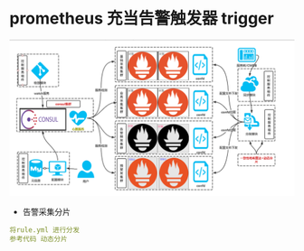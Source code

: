 # prometheus 充当告警触发器 trigger
![image](./pic/动态分片.png)

- 告警采集分片
```yaml
将rule.yml 进行分发
参考代码 动态分片
```